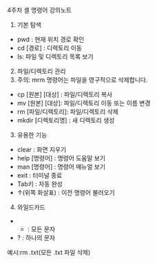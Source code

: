 4주차 셸 명령어 강의노트

1. 기본 탐색
- pwd : 현재 위치 경로 확인
- cd [경로] : 디렉토리 이동
- ls: 파일 및 디렉토리 목록 보기

2. 파일/디렉토리 관리
3. 주의: mrm 명령어는 파일을 영구적으로 삭제합니다.
- cp [원본] [대상] : 파일/디렉토리 복사
- mv [원본] [대상]: 파일/디렉토리 이동 또는 이름 변경
- rm [파일/디렉토리]: 파일/디렉토리 삭제
- mkdir [디렉토리명] : 새 디렉토리 생성



3. 유용한 기능
- clear : 화면 지우기
- help [명령어] : 명령어 도움말 보기
- man [명령어] : 명령어 매뉴얼 보기
- exit : 터미널 종료
- Tab키 : 자동 완성
- ↑(위쪽 화살표) : 이전 명령어 불러오기


4. 와일드카드
- * : 모든 문자
- ? : 하나의 문자

예시:rm .txt(모든 .txt 파일 삭제)
